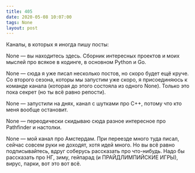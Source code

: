 ```yaml
---
title: 405
date: 2020-05-08 10:07:00
tags: None
layout: post
---
```


Каналы, в которых я иногда пишу посты:

None — вы находитесь здесь. Сборник интересных проектов и моих мыслей про всякое в кодинге, в основном Python и Go.

None — сюда я уже писал несколько постов, но скоро будет ещё круче. Со второго сезона, которы мы запустим уже скоро, я присоединяюсь к команде канала (которая до этого состояла из одного None). Только это пока секрет (но ты всё равно репости).

None — запустили на днях, канал с шутками про C++, потому что кто меня вообще остановит.

None — переодически скидываю сюда разное интересное про Pathfinder и настолки.

None — мой канал про Амстердам. При переезде много туда писал, сейчас совсем руки не доходят, хотя идей много. Но вы всё равно подписывайтесь, вдруг соберусь рассказать про что-нибудь. Надо бы рассказать про НГ, зиму, гейпарад (и ПРАЙДЛИМПИЙСКИЕ ИГРЫ), вирус, парки, вот это вот всё.
